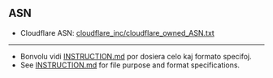 ## ASN

- Cloudflare ASN: [cloudflare_inc/cloudflare_owned_ASN.txt](../../cloudflare_inc/cloudflare_owned_ASN.txt)

---

- Bonvolu vidi [INSTRUCTION.md](../../INSTRUCTION.md) por dosiera celo kaj formato specifoj.
- See [INSTRUCTION.md](../../INSTRUCTION.md) for file purpose and format specifications.